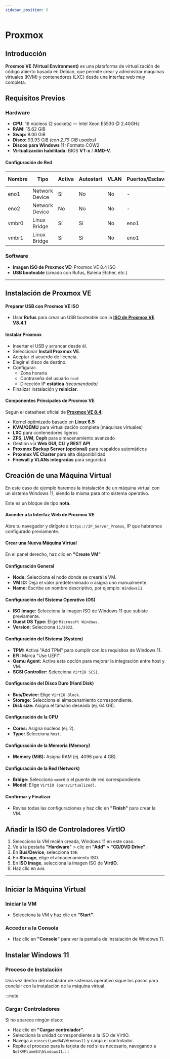 ```yaml
---
sidebar_position: 6
---
```


# Proxmox

## Introducción
**Proxmox VE (Virtual Environment)** es una plataforma de virtualización de código abierto basada en Debian, que permite crear y administrar máquinas virtuales (KVM) y contenedores (LXC) desde una interfaz web muy completa.


## Requisitos Previos

### Hardware

- **CPU:** 16 núcleos (2 sockets) — Intel Xeon E5530 @ 2.40GHz  
- **RAM:** 15.62 GiB  
- **Swap:** 8.00 GiB  
- **Disco:** 93.93 GiB *(con 2.79 GiB usados)* 
- **Discos para Windows 11:** Formato COW2  
- **Virtualización habilitada:** BIOS **VT-x** / **AMD-V**.

#### Configuración de Red

| Nombre | Tipo | Activa | Autostart | VLAN | Puertos/Esclavos | CIDR | Puerta de Enlace |
|--------|------|--------|-----------|------|------------------|------|------------------|
| eno1   | Network Device | Sí | No | No | - | - | - |
| eno2   | Network Device | No | No | No | - | - | - |
| vmbr0  | Linux Bridge   | Sí | Sí | No | eno1 | 192.168.52.241/24 | 192.168.52.1 |
| vmbr1  | Linux Bridge   | Sí | Sí | No | eno1 | - | - |



### Software
- **Imagen ISO de Proxmox VE:** Proxmox VE 8.4 ISO
- **USB booteable** (creado con Rufus, Balena Etcher, etc.)

---

## Instalación de Proxmox VE

#### Preparar USB con Proxmox VE ISO
- Usar **Rufus** para crear un USB booteable con la [**ISO de Proxmox VE V8.4.1**](https://enterprise.proxmox.com/iso/proxmox-ve_8.4-1.iso)

#### Instalar Proxmox
- Insertar el USB y arrancar desde él.
- Seleccionar **Install Proxmox VE**.
- Aceptar el acuerdo de licencia.
- Elegir el disco de destino.
- Configurar:
  - Zona horaria
  - Contraseña del usuario `root`
  - Dirección IP **estática** *(recomendada)*
- Finalizar instalación y **reiniciar**.



#### Componentes Principales de Proxmox VE
Según el datasheet oficial de [**Proxmox VE 8.4**](https://www.proxmox.com/images/download/pve/docs/Proxmox-VE-8.4-datasheet.pdf):

- Kernel optimizado basado en **Linux 6.5**
- **KVM/QEMU** para virtualización completa (máquinas virtuales)
- **LXC** para contenedores ligeros
- **ZFS, LVM, Ceph** para almacenamiento avanzado
- Gestión vía **Web GUI, CLI y REST API**
- **Proxmox Backup Server (opcional)** para respaldos automáticos
- **Proxmox VE Cluster** para alta disponibilidad
- **Firewall y VLANs integradas** para seguridad



## Creación de una Máquina Virtual

En este caso de ejemplo haremos la instalación de un máquina virtual con un sistema Windows 11, siendo la misma para otro sistema operativo.


Este es un bloque de tipo **nota**.

#### Acceder a la Interfaz Web de Proxmox VE
Abre tu navegador y dirígete a `https://IP_Server_Promox`, IP que habremos configurado previamente.

#### Crear una Nueva Máquina Virtual
En el panel derecho, haz clic en **"Create VM"**

#### Configuración General
- **Node:** Selecciona el nodo donde se creará la VM.
- **VM ID:** Deja el valor predeterminado o asigna uno manualmente.
- **Name:** Escribe un nombre descriptivo, por ejemplo: `Windows11`.

#### Configuración del Sistema Operativo (OS)
- **ISO Image:** Selecciona la imagen ISO de Windows 11 que subiste previamente.
- **Guest OS Type:** Elige `Microsoft Windows`.
- **Version:** Selecciona `11/2022`.

#### Configuración del Sistema (System)
- **TPM:** Activa "Add TPM" para cumplir con los requisitos de Windows 11.
- **EFI:** Marca "Use UEFI".
- **Qemu Agent:** Activa esta opción para mejorar la integración entre host y VM.
- **SCSI Controller:** Selecciona `VirtIO SCSI`.

#### Configuración del Disco Duro (Hard Disk)
- **Bus/Device:** Elige `VirtIO Block`.
- **Storage:** Selecciona el almacenamiento correspondiente.
- **Disk size:** Asigna el tamaño deseado (ej. 64 GB).

#### Configuración de la CPU
- **Cores:** Asigna núcleos (ej. 2).
- **Type:** Selecciona `host`.

#### Configuración de la Memoria (Memory)
- **Memory (MiB):** Asigna RAM (ej. 4096 para 4 GB).

#### Configuración de la Red (Network)
- **Bridge:** Selecciona `vmbr0` o el puente de red correspondiente.
- **Model:** Elige `VirtIO (paravirtualized)`.

#### Confirmar y Finalizar
- Revisa todas las configuraciones y haz clic en **"Finish"** para crear la VM.



## Añadir la ISO de Controladores VirtIO


1. Selecciona la VM recién creada, Windows 11 en este caso.
2. Ve a la pestaña **"Hardware"** > clic en **"Add" > "CD/DVD Drive"**.
3. En **Bus/Device**, selecciona `IDE`.
4. En **Storage**, elige el almacenamiento ISO.
5. En **ISO Image**, selecciona la imagen ISO de **VirtIO**.
6. Haz clic en `Add`.

---

## Iniciar la Máquina Virtual

### Iniciar la VM
- Selecciona la VM y haz clic en **"Start"**.

### Acceder a la Consola
- Haz clic en **"Console"** para ver la pantalla de instalación de Windows 11.


## Instalar Windows 11

### Proceso de Instalación

Una vez dentro del instalador de sistemas operativo sigue los pasos para concluir con la instalación de la máquina virtual. 

:::note
### Cargar Controladores
Si no aparece ningún disco:
  - Haz clic en **"Cargar controlador"**.
  - Selecciona la unidad correspondiente a la ISO de VirtIO.
  - Navega a `vioscsi\amd64\Windows11` y carga el controlador.
  - Repite el proceso para la tarjeta de red si es necesario, navegando a `NetKVM\amd64\Windows11`.
:::



